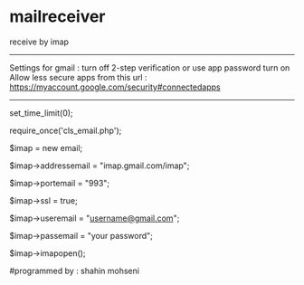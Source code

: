 # mailreceiver
receive by imap
____________________________________________________________
Settings for gmail :
turn off 2-step verification or use app password
turn on Allow less secure apps from this url : https://myaccount.google.com/security#connectedapps
____________________________________________________________
set_time_limit(0);

require_once('cls_email.php');

$imap = new email;

$imap->addressemail = "imap.gmail.com/imap";

$imap->portemail = "993";

$imap->ssl = true;

$imap->useremail = "username@gmail.com";

$imap->passemail = "your password";

$imap->imapopen();

#programmed by : shahin mohseni
